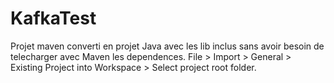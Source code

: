 # KafkaTest
Projet maven  converti en projet Java avec les lib inclus sans avoir besoin de telecharger avec Maven les dependences.
File > Import > General > Existing Project into Workspace > Select project root folder.
